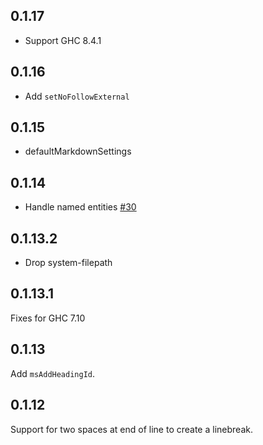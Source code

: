 ## 0.1.17

* Support GHC 8.4.1

## 0.1.16

* Add `setNoFollowExternal`

## 0.1.15

* defaultMarkdownSettings

## 0.1.14

* Handle named entities [#30](https://github.com/snoyberg/markdown/issues/30)

## 0.1.13.2

* Drop system-filepath

## 0.1.13.1

Fixes for GHC 7.10

## 0.1.13

Add `msAddHeadingId`.

## 0.1.12

Support for two spaces at end of line to create a linebreak.
